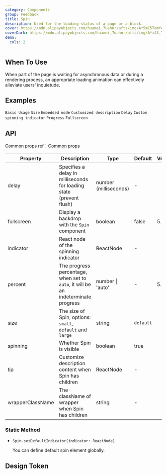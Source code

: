 ```yaml
---
category: Components
group: Feedback
title: Spin
description: Used for the loading status of a page or a block.
cover: https://mdn.alipayobjects.com/huamei_7uahnr/afts/img/A*5mC5TomY4B0AAAAAAAAAAAAADrJ8AQ/original
coverDark: https://mdn.alipayobjects.com/huamei_7uahnr/afts/img/A*i43_ToFrL8YAAAAAAAAAAAAADrJ8AQ/original
demo:
  cols: 2
---
```


## When To Use

When part of the page is waiting for asynchronous data or during a rendering process, an appropriate loading animation can effectively alleviate users' inquietude.

## Examples

<!-- prettier-ignore -->
<code src="./demo/basic.tsx">Basic Usage</code>
<code src="./demo/size.tsx">Size</code>
<code src="./demo/nested.tsx">Embedded mode</code>
<code src="./demo/tip.tsx">Customized description</code>
<code src="./demo/delayAndDebounce.tsx">Delay</code>
<code src="./demo/custom-indicator.tsx">Custom spinning indicator</code>
<code src="./demo/percent.tsx" version="5.18.0">Progress</code>
<code src="./demo/fullscreen.tsx">Fullscreen</code>

## API

Common props ref：[Common props](/docs/react/common-props)

| Property | Description | Type | Default | Version |
| --- | --- | --- | --- | --- |
| delay | Specifies a delay in milliseconds for loading state (prevent flush) | number (milliseconds) | - |
| fullscreen | Display a backdrop with the `Spin` component | boolean | false | 5.11.0 |
| indicator | React node of the spinning indicator | ReactNode | - |  |
| percent | The progress percentage, when set to `auto`, it will be an indeterminate progress | number \| 'auto' | - | 5.18.0 |
| size | The size of Spin, options: `small`, `default` and `large` | string | `default` |  |
| spinning | Whether Spin is visible | boolean | true |  |
| tip | Customize description content when Spin has children | ReactNode | - |  |
| wrapperClassName | The className of wrapper when Spin has children | string | - |  |

### Static Method

- `Spin.setDefaultIndicator(indicator: ReactNode)`

  You can define default spin element globally.

## Design Token

<ComponentTokenTable component="Spin"></ComponentTokenTable>
